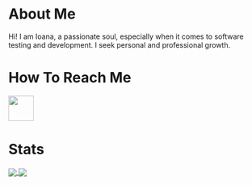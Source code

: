 # About Me

Hi! I am Ioana, a passionate soul, especially when it comes to software testing and development. I seek personal and professional growth.

# How To Reach Me

<a href = "https://www.linkedin.com/in/ioana-rosca/">
  <img src = "C:\Users\Ioana\Desktop\CV\Logos\LinkedIn.png" width = "auto" height = "50px" />
</a>

# Stats

<a href = "https://github.com/roscaioana11?tab=repositories">
  <img src = "https://github-readme-stats.vercel.app/api?username=roscaioana11&count_private=true&show_icon=true&theme=dark&include_all_commits=true" align = "center" />
</a>

<a href = "https://github.com/roscaioana11?tab=repositories">
  <img src = "https://github-readme-stats.vercel.app/api/top-langs/?username=roscaioana11&langs_count=10&There=dark$layout=compact&card_width=270" align = "center" />
</a>

<!--
**roscaioana11/roscaioana11** is a ✨ _special_ ✨ repository because its `README.md` (this file) appears on your GitHub profile.

Here are some ideas to get you started:

- 🔭 I’m currently working on ...
- 🌱 I’m currently learning ...
- 👯 I’m looking to collaborate on ...
- 🤔 I’m looking for help with ...
- 💬 Ask me about ...
- 📫 How to reach me: ...
- 😄 Pronouns: ...
- ⚡ Fun fact: ...
-->
